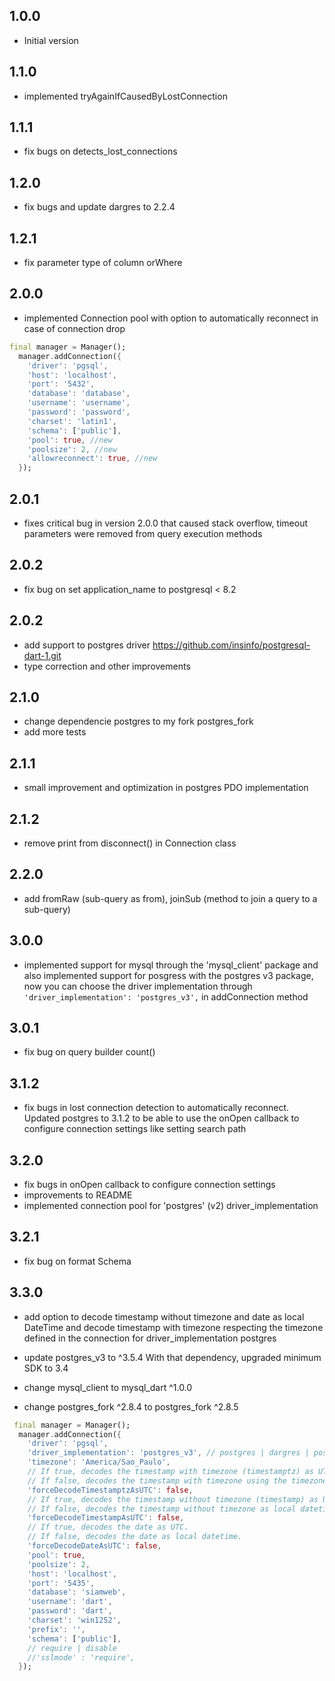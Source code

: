 ## 1.0.0

- Initial version

## 1.1.0

- implemented tryAgainIfCausedByLostConnection

## 1.1.1

- fix bugs on detects_lost_connections

## 1.2.0

- fix bugs and update dargres to 2.2.4

## 1.2.1

- fix parameter type of column orWhere

## 2.0.0

- implemented Connection pool with option to automatically reconnect in case of connection drop
```dart
final manager = Manager();
  manager.addConnection({
    'driver': 'pgsql',
    'host': 'localhost',
    'port': '5432',
    'database': 'database',
    'username': 'username',
    'password': 'password',
    'charset': 'latin1',  
    'schema': ['public'],
    'pool': true, //new
    'poolsize': 2, //new
    'allowreconnect': true, //new   
  });

```

## 2.0.1

- fixes critical bug in version 2.0.0 that caused stack overflow, timeout parameters were removed from query execution methods


## 2.0.2

- fix bug on set application_name to postgresql < 8.2  

## 2.0.2

- add support to postgres driver https://github.com/insinfo/postgresql-dart-1.git
- type correction and other improvements

## 2.1.0

- change dependencie postgres to my fork postgres_fork
- add more tests

## 2.1.1

- small improvement and optimization in postgres PDO implementation

## 2.1.2

- remove print from disconnect() in Connection class

## 2.2.0

- add fromRaw (sub-query as from), joinSub (method to join a query to a sub-query)

## 3.0.0

- implemented support for mysql through the 'mysql_client' package and also implemented support for posgress with the postgres v3 package, now you can choose the driver implementation through ``` 'driver_implementation': 'postgres_v3', ``` in addConnection method

## 3.0.1

- fix bug on query builder count() 

## 3.1.2

- fix bugs in lost connection detection to automatically reconnect. Updated postgres to 3.1.2 to be able to use the onOpen callback to configure connection settings like setting search path

## 3.2.0

- fix bugs in onOpen callback to configure connection settings
- improvements to README
- implemented connection pool for 'postgres' (v2) driver_implementation

## 3.2.1

- fix bug on format Schema

## 3.3.0

- add option to decode timestamp without timezone and date as local DateTime and decode timestamp with timezone respecting the timezone defined in the connection for driver_implementation postgres

- update postgres_v3 to  ^3.5.4 With that dependency, upgraded minimum SDK to 3.4
- change mysql_client to mysql_dart ^1.0.0
- change postgres_fork ^2.8.4 to postgres_fork ^2.8.5

```dart
 final manager = Manager();
  manager.addConnection({
    'driver': 'pgsql',
    'driver_implementation': 'postgres_v3', // postgres | dargres | postgres_v3
    'timezone': 'America/Sao_Paulo',   
    // If true, decodes the timestamp with timezone (timestamptz) as UTC = default
    // If false, decodes the timestamp with timezone using the timezone defined in the connection.
    'forceDecodeTimestamptzAsUTC': false,
    // If true, decodes the timestamp without timezone (timestamp) as UTC.
    // If false, decodes the timestamp without timezone as local datetime.
    'forceDecodeTimestampAsUTC': false,
    // If true, decodes the date as UTC.
    // If false, decodes the date as local datetime.
    'forceDecodeDateAsUTC': false,
    'pool': true,
    'poolsize': 2,
    'host': 'localhost',
    'port': '5435',
    'database': 'siamweb',
    'username': 'dart',
    'password': 'dart',
    'charset': 'win1252',
    'prefix': '',
    'schema': ['public'],
    // require | disable
    //'sslmode' : 'require',
  });
```